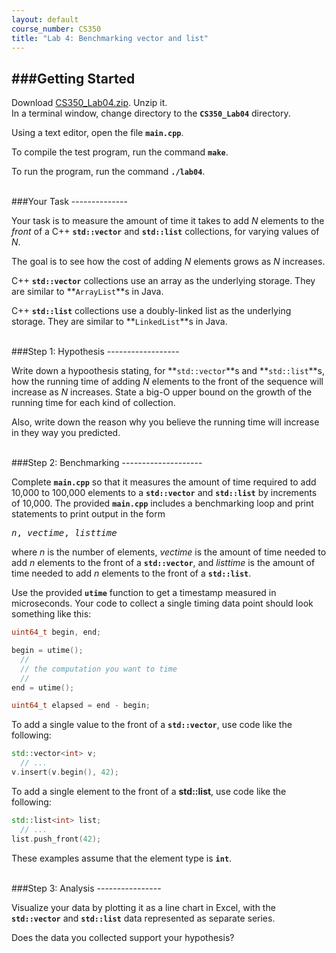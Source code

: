 ```yaml
---
layout: default
course_number: CS350
title: "Lab 4: Benchmarking vector and list"
---
```



###Getting Started
------------------

Download [CS350_Lab04.zip](CS350_Lab04.zip).  Unzip it.  
In a terminal window, change directory to the **```CS350_Lab04```** directory.

Using a text editor, open the file **```main.cpp```**.

To compile the test program, run the command **```make```**.

To run the program, run the command **```./lab04```**.



<br>
###Your Task
--------------

Your task is to measure the amount of time it takes to add *N*
elements to the *front* of a C++ **```std::vector```** and **```std::list```** collections, for varying values of *N*.

The goal is to see how the cost of adding *N* elements grows as
*N* increases.

C++ **```std::vector```** collections use an array as the underlying storage.  They are similar to **```ArrayList```**s in Java.

C++ **```std::list```** collections use a doubly-linked list as the underlying storage. They are similar to **```LinkedList```**s in Java.


<br>
###Step 1: Hypothesis
------------------

Write down a hypoothesis stating, for **```std::vector```**s and **```std::list```**s, how the running time of adding *N* elements to the front of the sequence will increase as *N* increases.  State a big-O upper bound on the growth of the running time for each kind of collection.

Also, write down the reason why you believe the running time will increase in they way you predicted.


<br>
###Step 2: Benchmarking
--------------------

Complete **```main.cpp```** so that it measures the amount of time required to add 10,000 to 100,000 elements to a **```std::vector```** and **```std::list```** by increments of 10,000.  The provided **```main.cpp```** includes a benchmarking loop and print statements to print output in the form


<pre>
<i>n</i>, <i>vectime</i>, <i>listtime</i>
</pre>


where *n* is the number of elements, *vectime* is the amount of time
needed to add *n* elements to the front of a **```std::vector```**, and *listtime* is the amount of time needed to add *n* elements to the front of a **```std::list```**.

Use the provided **```utime```** function to get a timestamp measured in microseconds.  Your code to collect a single timing data point should look something like this:

```cpp
uint64_t begin, end;

begin = utime();
  // 
  // the computation you want to time
  //
end = utime();

uint64_t elapsed = end - begin;
```

To add a single value to the front of a **```std::vector```**, use code like the following:

```cpp
std::vector<int> v;
  // ...
v.insert(v.begin(), 42);
```

To add a single element to the front of a **std::list**, use code like the
following:

```cpp
std::list<int> list;
  // ...
list.push_front(42);
```

These examples assume that the element type is **```int```**.


<br>
###Step 3: Analysis
----------------

Visualize your data by plotting it as a line chart in Excel,
with the **```std::vector```** and **```std::list```** data represented as separate series.

Does the data you collected support your hypothesis?
